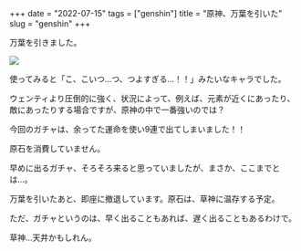 +++
date = "2022-07-15"
tags = ["genshin"]
title = "原神、万葉を引いた"
slug = "genshin"
+++

万葉を引きました。

![](/games/genshin/genshin_chara_kazuha.png)

使ってみると「こ、こいつ...つ、つよすぎる...！！」みたいなキャラでした。

ウェンティより圧倒的に強く、状況によって、例えば、元素が近くにあったり、敵にあったりする場合ですが、原神の中で一番強いのでは？

今回のガチャは、余ってた運命を使い9連で出てしまいました！！

原石を消費していません。

早めに出るガチャ、そろそろ来ると思っていましたが、まさか、ここまでとは...。

万葉を引いたあと、即座に撤退しています。原石は、草神に温存する予定。

ただ、ガチャというのは、早く出ることもあれば、遅く出ることもあるわけで。

草神...天井かもしれん。

